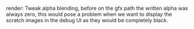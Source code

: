 render: Tweak alpha blending, before on the gfx path the written alpha was
always zero, this would pose a problem when we want to display the scratch
images in the debug UI as they would be completely black.
